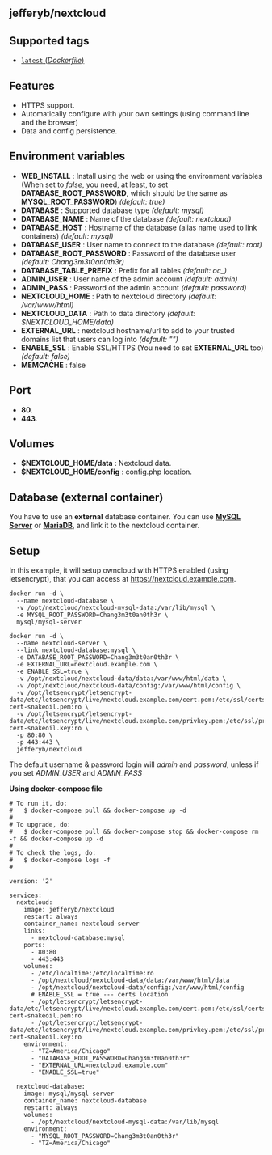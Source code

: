 ## jefferyb/nextcloud

## Supported tags
-	[`latest` (*Dockerfile*)](https://github.com/jefferyb/docker-nextcloud/blob/master/Dockerfile)

## Features
- HTTPS support.
- Automatically configure with your own settings (using command line and the browser)
- Data and config persistence.

## Environment variables
- **WEB_INSTALL** : Install using the web or using the environment variables (When set to *false*, you need, at least, to set **DATABASE_ROOT_PASSWORD**, which should be the same as **MYSQL_ROOT_PASSWORD**) *(default: true)*
- **DATABASE** :  Supported database type *(default: mysql)*
- **DATABASE_NAME** : Name of the database *(default: nextcloud)*
- **DATABASE_HOST** : Hostname of the database (alias name used to link containers) *(default: mysql)*
- **DATABASE_USER** : User name to connect to the database *(default: root)*
- **DATABASE_ROOT_PASSWORD** : Password of the database user *(default: Chang3m3t0an0th3r)*
- **DATABASE_TABLE_PREFIX** : Prefix for all tables *(default: oc_)*
- **ADMIN_USER** : User name of the admin account *(default: admin)*
- **ADMIN_PASS** : Password of the admin account *(default: password)*
- **NEXTCLOUD_HOME** : Path to nextcloud directory *(default: /var/www/html)*
- **NEXTCLOUD_DATA** : Path to data directory *(default: $NEXTCLOUD_HOME/data)*
- **EXTERNAL_URL** : nextcloud hostname/url to add to your trusted domains list that users can log into *(default: "")*
- **ENABLE_SSL** : Enable SSL/HTTPS (You need to set **EXTERNAL_URL** too) *(default: false)*
- **MEMCACHE** :  false

## Port
- **80**.
- **443**.

## Volumes
- **$NEXTCLOUD_HOME/data** : Nextcloud data.
- **$NEXTCLOUD_HOME/config** : config.php location.

## Database (external container)
You have to use an **external** database container. You can use [**MySQL Server**](https://hub.docker.com/r/mysql/mysql-server/) or [**MariaDB**](https://hub.docker.com/_/mariadb/), and link it to the nextcloud container.

## Setup
In this example, it will setup owncloud with HTTPS enabled (using letsencrypt), that you can access at https://nextcloud.example.com.

```console
docker run -d \
  --name nextcloud-database \
  -v /opt/nextcloud/nextcloud-mysql-data:/var/lib/mysql \
  -e MYSQL_ROOT_PASSWORD=Chang3m3t0an0th3r \
  mysql/mysql-server

docker run -d \
  --name nextcloud-server \
  --link nextcloud-database:mysql \
  -e DATABASE_ROOT_PASSWORD=Chang3m3t0an0th3r \
  -e EXTERNAL_URL=nextcloud.example.com \
  -e ENABLE_SSL=true \
  -v /opt/nextcloud/nextcloud-data/data:/var/www/html/data \
  -v /opt/nextcloud/nextcloud-data/config:/var/www/html/config \
  -v /opt/letsencrypt/letsencrypt-data/etc/letsencrypt/live/nextcloud.example.com/cert.pem:/etc/ssl/certs/ssl-cert-snakeoil.pem:ro \
  -v /opt/letsencrypt/letsencrypt-data/etc/letsencrypt/live/nextcloud.example.com/privkey.pem:/etc/ssl/private/ssl-cert-snakeoil.key:ro \
  -p 80:80 \
  -p 443:443 \
  jefferyb/nextcloud

```

The default username & password login will *admin* and *password*, unless if you set *ADMIN_USER* and *ADMIN_PASS*

**Using docker-compose file**

    # To run it, do:
    #   $ docker-compose pull && docker-compose up -d
    #
    # To upgrade, do:
    #   $ docker-compose pull && docker-compose stop && docker-compose rm -f && docker-compose up -d
    #
    # To check the logs, do:
    #   $ docker-compose logs -f
    #

    version: '2'

    services:
      nextcloud:
        image: jefferyb/nextcloud
        restart: always
        container_name: nextcloud-server
        links:
          - nextcloud-database:mysql
        ports:
          - 80:80
          - 443:443
        volumes:
          - /etc/localtime:/etc/localtime:ro
          - /opt/nextcloud/nextcloud-data/data:/var/www/html/data
          - /opt/nextcloud/nextcloud-data/config:/var/www/html/config
          # ENABLE_SSL = true --- certs location
          - /opt/letsencrypt/letsencrypt-data/etc/letsencrypt/live/nextcloud.example.com/cert.pem:/etc/ssl/certs/ssl-cert-snakeoil.pem:ro
          - /opt/letsencrypt/letsencrypt-data/etc/letsencrypt/live/nextcloud.example.com/privkey.pem:/etc/ssl/private/ssl-cert-snakeoil.key:ro
        environment:
          - "TZ=America/Chicago"
          - "DATABASE_ROOT_PASSWORD=Chang3m3t0an0th3r"
          - "EXTERNAL_URL=nextcloud.example.com"
          - "ENABLE_SSL=true"

      nextcloud-database:
        image: mysql/mysql-server
        container_name: nextcloud-database
        restart: always
        volumes:
          - /opt/nextcloud/nextcloud-mysql-data:/var/lib/mysql
        environment:
          - "MYSQL_ROOT_PASSWORD=Chang3m3t0an0th3r"
          - "TZ=America/Chicago"
